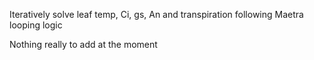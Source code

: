 Iteratively solve leaf temp, Ci, gs, An and transpiration following Maetra
looping logic

Nothing really to add at the moment
